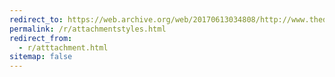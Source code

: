 ```yaml
---
redirect_to: https://web.archive.org/web/20170613034808/http://www.thedirtynormal.com/blog/2010/06/21/attachment-styles-a-primer/
permalink: /r/attachmentstyles.html
redirect_from:
  - r/atttachment.html
sitemap: false
---
```

